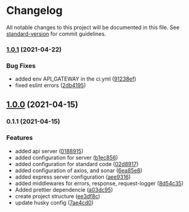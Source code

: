 # Changelog

All notable changes to this project will be documented in this file. See [standard-version](https://github.com/conventional-changelog/standard-version) for commit guidelines.

### [1.0.1](https://github.com/Alver23/mercado-libre-app/compare/v1.0.0...v1.0.1) (2021-04-22)


### Bug Fixes

* added env API_GATEWAY in the ci.yml ([91238ef](https://github.com/Alver23/mercado-libre-app/commit/91238ef9e2aefe7fdf24e67b81efb5a3bad1207d))
* fixed eslint errors ([2db4195](https://github.com/Alver23/mercado-libre-app/commit/2db41952280c7c9923a8a62fab655feda09d784b))

## [1.0.0](https://github.com/Alver23/mercado-libre-app/compare/v0.1.1...v1.0.0) (2021-04-15)

### 0.1.1 (2021-04-15)


### Features

* added api server ([0188915](https://github.com/Alver23/mercado-libre-app/commit/01889155b0d42ac92c538ef0271632f0e09085d0))
* added configuration for server ([b1ec856](https://github.com/Alver23/mercado-libre-app/commit/b1ec8561198f2115486a4295b5ad2ac0347f3a11))
* added configuration for standard code ([02d8917](https://github.com/Alver23/mercado-libre-app/commit/02d8917a8e116e65534f577e10c3d84a5472768b))
* added configuration of axios, and sonar ([6ea85e8](https://github.com/Alver23/mercado-libre-app/commit/6ea85e878a14206c71979c710bf047b6a4d76526))
* added express server configuration ([aee9316](https://github.com/Alver23/mercado-libre-app/commit/aee9316cdc8f1091940b53df40d6e4333c469e75))
* added middlewares for errors, response, request-logger ([8d54c35](https://github.com/Alver23/mercado-libre-app/commit/8d54c3551fc913bc32bec9dfed0ac0a2f6a03c76))
* Added prettier dependencie ([a03dc95](https://github.com/Alver23/mercado-libre-app/commit/a03dc95b792990832e835cc4915931ba6dfa9d1a))
* create project structure ([ee3df8c](https://github.com/Alver23/mercado-libre-app/commit/ee3df8c17271c725de3911c1149a38979642f743))
* update husky config ([7ae4cd0](https://github.com/Alver23/mercado-libre-app/commit/7ae4cd0c7d9d4859e56ccb0421f8d8d5429338d3))
